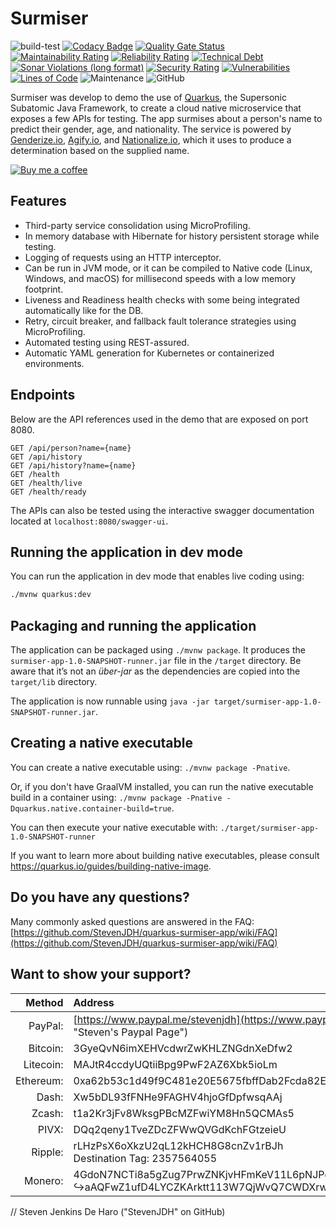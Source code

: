 # Surmiser

![build-test](https://github.com/StevenJDH/quarkus-surmiser-app/workflows/build/badge.svg)
[![Codacy Badge](https://app.codacy.com/project/badge/Grade/dd8f9d7560294b428992187dd09dfdcf)](https://www.codacy.com/gh/StevenJDH/quarkus-surmiser-app/dashboard?utm_source=github.com&amp;utm_medium=referral&amp;utm_content=StevenJDH/quarkus-surmiser-app&amp;utm_campaign=Badge_Grade)
[![Quality Gate Status](https://sonarcloud.io/api/project_badges/measure?project=StevenJDH_quarkus-surmiser-app&metric=alert_status)](https://sonarcloud.io/dashboard?id=StevenJDH_quarkus-surmiser-app)
[![Maintainability Rating](https://sonarcloud.io/api/project_badges/measure?project=StevenJDH_quarkus-surmiser-app&metric=sqale_rating)](https://sonarcloud.io/dashboard?id=StevenJDH_quarkus-surmiser-app)
[![Reliability Rating](https://sonarcloud.io/api/project_badges/measure?project=StevenJDH_quarkus-surmiser-app&metric=reliability_rating)](https://sonarcloud.io/dashboard?id=StevenJDH_quarkus-surmiser-app)
[![Technical Debt](https://sonarcloud.io/api/project_badges/measure?project=StevenJDH_quarkus-surmiser-app&metric=sqale_index)](https://sonarcloud.io/dashboard?id=StevenJDH_quarkus-surmiser-app)
[![Sonar Violations (long format)](https://img.shields.io/sonar/violations/StevenJDH_quarkus-surmiser-app?format=long&server=https%3A%2F%2Fsonarcloud.io)](https://sonarcloud.io/dashboard?id=StevenJDH_quarkus-surmiser-app)
[![Security Rating](https://sonarcloud.io/api/project_badges/measure?project=StevenJDH_quarkus-surmiser-app&metric=security_rating)](https://sonarcloud.io/dashboard?id=StevenJDH_quarkus-surmiser-app)
[![Vulnerabilities](https://sonarcloud.io/api/project_badges/measure?project=StevenJDH_quarkus-surmiser-app&metric=vulnerabilities)](https://sonarcloud.io/dashboard?id=StevenJDH_quarkus-surmiser-app)
[![Lines of Code](https://sonarcloud.io/api/project_badges/measure?project=StevenJDH_quarkus-surmiser-app&metric=ncloc)](https://sonarcloud.io/dashboard?id=StevenJDH_quarkus-surmiser-app)
![Maintenance](https://img.shields.io/maintenance/yes/2020)
![GitHub](https://img.shields.io/github/license/StevenJDH/quarkus-surmiser-app)

Surmiser was develop to demo the use of [Quarkus](https://quarkus.io), the Supersonic Subatomic Java Framework, to create a cloud native microservice that exposes a few APIs for testing. The app surmises about a person's name to predict their gender, age, and nationality. The service is powered by [Genderize.io](https://genderize.io), [Agify.io](https://agify.io), and [Nationalize.io](https://nationalize.io), which it uses to produce a determination based on the supplied name.

[![Buy me a coffee](https://img.shields.io/static/v1?label=Buy%20me%20a&message=coffee&color=important&style=flat&logo=buy-me-a-coffee&logoColor=white)](https://www.buymeacoffee.com/stevenjdh)

## Features
* Third-party service consolidation using MicroProfiling.
* In memory database with Hibernate for history persistent storage while testing.
* Logging of requests using an HTTP interceptor.
* Can be run in JVM mode, or it can be compiled to Native code (Linux, Windows, and macOS) for millisecond speeds with a low memory footprint.
* Liveness and Readiness health checks with some being integrated automatically like for the DB.
* Retry, circuit breaker, and fallback fault tolerance strategies using MicroProfiling.
* Automated testing using REST-assured.
* Automatic YAML generation for Kubernetes or containerized environments.

## Endpoints
Below are the API references used in the demo that are exposed on port 8080.

    GET /api/person?name={name}
    GET /api/history
    GET /api/history?name={name}
    GET /health
    GET /health/live
    GET /health/ready

The APIs can also be tested using the interactive swagger documentation located at `localhost:8080/swagger-ui`.

## Running the application in dev mode
You can run the application in dev mode that enables live coding using:
```bash
./mvnw quarkus:dev
```

## Packaging and running the application
The application can be packaged using `./mvnw package`.
It produces the `surmiser-app-1.0-SNAPSHOT-runner.jar` file in the `/target` directory.
Be aware that it’s not an _über-jar_ as the dependencies are copied into the `target/lib` directory.

The application is now runnable using `java -jar target/surmiser-app-1.0-SNAPSHOT-runner.jar`.

## Creating a native executable
You can create a native executable using: `./mvnw package -Pnative`.

Or, if you don't have GraalVM installed, you can run the native executable build in a container using: `./mvnw package -Pnative -Dquarkus.native.container-build=true`.

You can then execute your native executable with: `./target/surmiser-app-1.0-SNAPSHOT-runner`

If you want to learn more about building native executables, please consult https://quarkus.io/guides/building-native-image.

## Do you have any questions?
Many commonly asked questions are answered in the FAQ:
[https://github.com/StevenJDH/quarkus-surmiser-app/wiki/FAQ](https://github.com/StevenJDH/quarkus-surmiser-app/wiki/FAQ)

## Want to show your support?

|Method       | Address                                                                                                    |
|------------:|:-----------------------------------------------------------------------------------------------------------|
|PayPal:      | [https://www.paypal.me/stevenjdh](https://www.paypal.me/stevenjdh "Steven's Paypal Page")                  |
|Bitcoin:     | 3GyeQvN6imXEHVcdwrZwKHLZNGdnXeDfw2                                                                         |
|Litecoin:    | MAJtR4ccdyUQtiiBpg9PwF2AZ6Xbk5ioLm                                                                         |
|Ethereum:    | 0xa62b53c1d49f9C481e20E5675fbffDab2Fcda82E                                                                 |
|Dash:        | Xw5bDL93fFNHe9FAGHV4hjoGfDpfwsqAAj                                                                         |
|Zcash:       | t1a2Kr3jFv8WksgPBcMZFwiYM8Hn5QCMAs5                                                                        |
|PIVX:        | DQq2qeny1TveZDcZFWwQVGdKchFGtzeieU                                                                         |
|Ripple:      | rLHzPsX6oXkzU2qL12kHCH8G8cnZv1rBJh<br />Destination Tag: 2357564055                                        |
|Monero:      | 4GdoN7NCTi8a5gZug7PrwZNKjvHFmKeV11L6pNJPgj5QNEHsN6eeX3D<br />&#8618;aAQFwZ1ufD4LYCZKArktt113W7QjWvQ7CWDXrwM8yCGgEdhV3Wt|


// Steven Jenkins De Haro ("StevenJDH" on GitHub)
